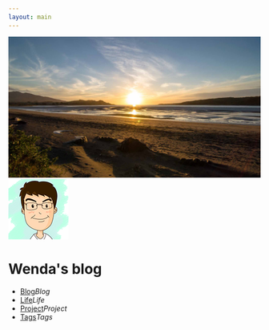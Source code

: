 ```yaml
---
layout: main
---
```


<img src="/images/index/background.jpg" class="fullscreenImg">
<div class="fullscreenMask"></div>

<div class="panel-cover">
    <img src="/images/icon/head.png" class="face">
    <h1>Wenda's blog</h1>
    <ul>
        <li><a class="fa fa-2x fa-book" href="/blog" title="blog"><span class="description">Blog</span></a><em class="nav">Blog</em></li>
        <li><a class="fa fa-2x fa-birthday-cake" href="/life" title="life"><span class="description">Life</span></a><em class="nav">Life</em></li>
        <li><a class="fa fa-2x fa-calendar" href="/project" title="project"><span class="description">Project</span></a><em class="nav">Project</em></li>
        <li><a class="fa fa-2x fa-tags" href="/tags" title="tags"><span class="description">Tags</span></a><em class="nav">Tags</em></li>
    </ul>
</div>
